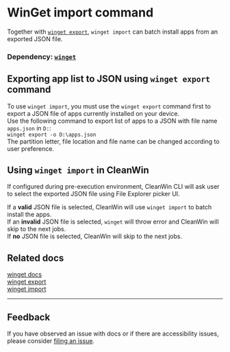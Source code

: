 # WinGet import command
Together with [`winget export`](https://docs.microsoft.com/en-us/windows/package-manager/winget/export), `winget import` can batch install apps from an exported JSON file.

### Dependency: [`winget`](https://github.com/pratyakshm/CleanWin/blob/main/doc/WINGET.md) 

## Exporting app list to JSON using `winget export` command  
To use `winget import`, you must use the `winget export` command first to export a JSON file of apps currently installed on your device.  
Use the following command to export list of apps to a JSON with file name `apps.json` in `D:`:  
``winget export -o D:\apps.json``  
The partition letter, file location and file name can be changed according to user preference.

## Using `winget import` in CleanWin
If configured during pre-execution environment, CleanWin CLI will ask user to select the exported JSON file using File Explorer picker UI.  


If a **valid** JSON file is selected, CleanWin will use `winget import` to batch install the apps.  
If an **invalid** JSON file is selected, `winget` will throw error and CleanWin will skip to the next jobs.  
If **no** JSON file is selected, CleanWin will skip to the next jobs.

## Related docs
[winget docs](https://docs.microsoft.com/en-us/windows/package-manager/winget/)    
[winget export](https://docs.microsoft.com/en-us/windows/package-manager/winget/export)  
[winget import](https://docs.microsoft.com/en-us/windows/package-manager/winget/import)  

***

## Feedback
If you have observed an issue with docs or if there are accessibility issues, please consider [filing an issue](https://github.com/pratyakshm/CleanWin/issues/new?assignees=pratyakshm&labels=Issue-Docs&template=doc_issue.yaml&title=Docs+issue%3A+).